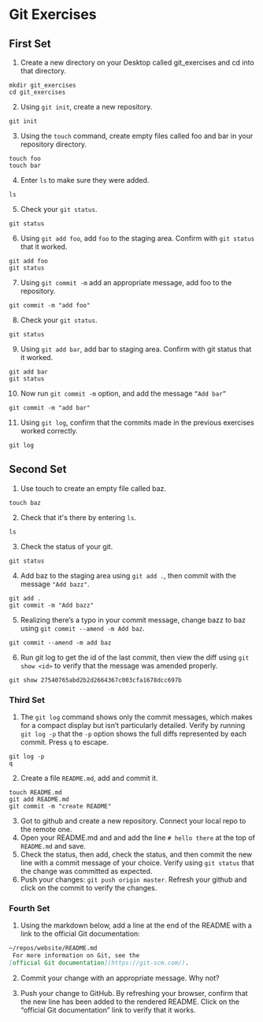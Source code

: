 # Git Exercises

## First Set
1. Create a new directory on your Desktop called git_exercises and cd into that directory.
```
mkdir git_exercises
cd git_exercises
```
2. Using `git init`, create a new repository.
```
git init
```
3. Using the `touch` command, create empty files called foo and bar in your repository directory.
```
touch foo
touch bar
```
4. Enter `ls` to make sure they were added.
```
ls
```
5. Check your `git status`.
```
git status
```
6. Using `git add foo`, add `foo` to the staging area. Confirm with `git status` that it worked.
``` 
git add foo
git status
```
7. Using `git commit -m` add an appropriate message, add foo to the repository.
```
git commit -m "add foo"
```
8. Check your `git status`.
```
git status
```
9. Using `git add bar`, add bar to staging area. Confirm with git status that it worked.
```
git add bar
git status
```
10. Now run `git commit -m` option, and add the message `“Add bar”`
```
git commit -m "add bar"
```
11. Using `git log`, confirm that the commits made in the previous exercises worked correctly.
```
git log
```

  

## Second Set

1. Use touch to create an empty file called baz.
```
touch baz
```
2. Check that it's there by entering `ls`.
```
ls
```
3. Check the status of your git. 
```
git status
```
4. Add baz to the staging area using `git add .`, then commit with the message `"Add bazz"`.
```
git add .
git commit -m "Add bazz"
```
5. Realizing there’s a typo in your commit message, change bazz to baz using `git commit --amend -m Add baz`.
```
git commit --amend -m add baz
```
6. Run git log to get the id of the last commit, then view the diff using `git show <id>` to verify that the message was amended properly.
```
git show 27540765abd2b2d2664367c003cfa1678dcc697b
```

### Third Set

1. The `git log` command shows only the commit messages, which makes for a compact display but isn’t particularly detailed. Verify by running `git log -p` that the `-p` option shows the full diffs represented by each commit. Press `q` to escape.
``` 
git log -p
q
```
2. Create a file `README.md`, add and commit it.
```
touch README.md
git add README.md
git commit -m "create README"
```
3. Got to github and create a new repository. Connect your local repo to the remote one.
4. Open your README.md and and add the line `# hello there` at the top of `README.md` and save.
5. Check the status, then add, check the status, and then commit the new line with a commit message of your choice. Verify using `git status` that the change was committed as expected.
6. Push your changes: `git push origin master`. Refresh your github and click on the commit to verify the changes.

### Fourth Set

1. Using the markdown below, add a line at the end of the README with a link to the official Git documentation:

```markdown
~/repos/website/README.md
 For more information on Git, see the
[official Git documentation](https://git-scm.com/).
```

2. Commit your change with an appropriate message. Why not?

3. Push your change to GitHub. By refreshing your browser, confirm that the new line has been added to the rendered README. Click on the “official Git documentation” link to verify that it works.

